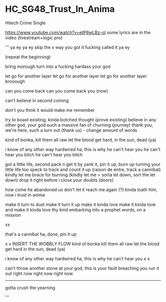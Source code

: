 # HC_SG48_Trust_In_Anima
Hitech Crime Single

https://www.youtube.com/watch?v=etP8wLBz-oI
some lyrics are in the video (livestream+logic pro)

'''
ya ey
ya ey
skip the 
x
way you got it
fucking called it
ya ey

(repeat the beginning)

bring morough
turn into a fucking hardass
your god 



let go for another layer
let go for another layer
let go for another layer
brooough

can you come back
can you come back you (now)

can't believe in second coming

don't you think it would make me remember

try to boast existing, kinda botched thought (prove existing)
believe in any other god, your god 
such a massive fan of churning (journey)
thank you, we're here, such a turn out (thank us) - change amount of words

kind of bonka, 
kill them all raw
let the blood get hard, 
in the sun, dead (ya)

i know of any other way 
hardwired ha, this is why
he can't hear you
he can't hear you bitch
he can't hear you bitch

got a little life, second pack n get it by
yank it, pin it up, burn up turning
your little life too speck to track and count it up                              (raison de entre, track a cannibal) 
kindly let me brace for burning                                                  (kindly let me = sorta let down, sort the let down)
drop it right before i close your doubts                                         (doors)

how come he abandoned us 
don't let it reach me again (?)
kinda loath him, now i
trust in anima

make it turn to dust 
make it turn it up
make it kinda love 
make it kinda love and
make it kinda love thy kind
embarking into a prophet words, 
on a mission

xx
 
that's a cannibal
ha, done, pin it up

x
x
INSERT THE WOBBLY FLOW
kind of bonka
kill them all raw
let the blood get hard
in the sun, dead (ya)

i know of any other way 
hardwired ha, this is why
he can't hear you
x
x

can't throw another stone
at your god, 
this is your fault 
breaching you run it out
right now 
right now
right now

---

gotta crush the yearning

'''

